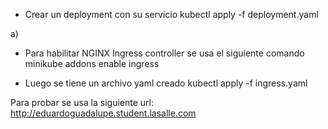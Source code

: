 - Crear un deployment con su servicio
kubectl apply -f deployment.yaml

a)
- Para habilitar NGINX Ingress controller se usa el siguiente comando
minikube addons enable ingress

- Luego se tiene un archivo yaml creado
kubectl apply -f ingress.yaml

Para probar se usa la siguiente url:
http://eduardoguadalupe.student.lasalle.com

